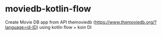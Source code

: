 # moviedb-kotlin-flow
Create Movie DB app from API themoviedb (https://www.themoviedb.org/?language=id-ID) using kotlin flow + koin DI
